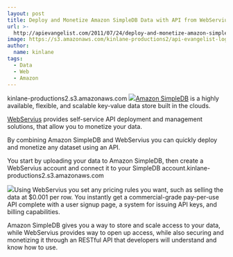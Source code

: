 ```yaml
---
layout: post
title: Deploy and Monetize Amazon SimpleDB Data with API from WebServius
url: >-
  http://apievangelist.com/2011/07/24/deploy-and-monetize-amazon-simpledb-data-with-api-from-webservius/
image: https://s3.amazonaws.com/kinlane-productions2/api-evangelist-logos/api-evangelist-butterfly-vertical.png
author:
  name: kinlane
tags:
  - Data
  - Web
  - Amazon
---
```

kinlane-productions2.s3.amazonaws.com [![](http://kinlane-productions.s3.amazonaws.com/AWS_LOGO_CMYK.jpg)](http://aws.amazon.com/simpledb/ "Amazon SimpleDB")[Amazon SimpleDB](http://aws.amazon.com/simpledb/ "Amazon SimpleDB") is a highly available, flexible, and scalable key-value data store built in the clouds.

[WebServius](http://apievangelist.com/2011/07/18/webservius-api-service-provider/ "WebServius") provides self-service API deployment and management solutions, that allow you to monetize your data.

By combining Amazon SimpleDB and WebServius you can quickly deploy and monetize any dataset using an API.

You start by uploading your data to Amazon SimpleDB, then create a WebServius account and connect it to your SimpleDB account.kinlane-productions2.s3.amazonaws.com

[![](http://kinlane-productions.s3.amazonaws.com/api-service-providers/webservius/webservius-logo.png)](http://apievangelist.com/2011/07/18/webservius-api-service-provider/ "WebServius")Using WebServius you set any pricing rules you want, such as selling the data at $0.001 per row. You instantly get a commercial-grade pay-per-use API complete with a user signup page, a system for issuing API keys, and billing capabilities.

Amazon SimpleDB gives you a way to store and scale access to your data, while WebServius provides way to open up access, while also securing and monetizing it through an RESTful API that developers will understand and know how to use.